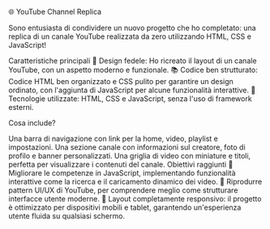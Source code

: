 🌐 YouTube Channel Replica

Sono entusiasta di condividere un nuovo progetto che ho completato: una replica di un canale YouTube realizzata da zero utilizzando HTML, CSS e JavaScript!

Caratteristiche principali
🎥 Design fedele: Ho ricreato il layout di un canale YouTube, con un aspetto moderno e funzionale.
📚 Codice ben strutturato: Codice HTML ben organizzato e CSS pulito per garantire un design ordinato, con l'aggiunta di JavaScript per alcune funzionalità interattive.
🔧 Tecnologie utilizzate: HTML, CSS e JavaScript, senza l'uso di framework esterni.

Cosa include?

Una barra di navigazione con link per la home, video, playlist e impostazioni.
Una sezione canale con informazioni sul creatore, foto di profilo e banner personalizzati.
Una griglia di video con miniature e titoli, perfetta per visualizzare i contenuti del canale.
Obiettivi raggiunti
📐 Migliorare le competenze in JavaScript, implementando funzionalità interattive come la ricerca e il caricamento dinamico dei video.
🎨 Riprodurre pattern UI/UX di YouTube, per comprendere meglio come strutturare interfacce utente moderne.
📱 Layout completamente responsivo: il progetto è ottimizzato per dispositivi mobili e tablet, garantendo un'esperienza utente fluida su qualsiasi schermo.
